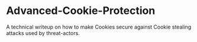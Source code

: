 # Advanced-Cookie-Protection
A technical writeup on how to make Cookies secure against Cookie stealing attacks used by threat-actors.
